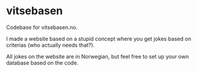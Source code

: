 # vitsebasen
Codebase for vitsebasen.no. 

I made a website based on a stupid concept where you get jokes based on criterias (who actually needs that?). 

All jokes on the website are in Norwegian, but feel free to set up your own database based on the code.
